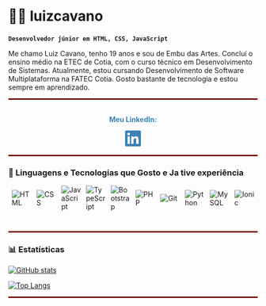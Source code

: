 # 👨‍💻 luizcavano


**`Desenvolvedor júnior em HTML, CSS, JavaScript`**

Me chamo Luiz Cavano, tenho 19 anos e sou de Embu das Artes. Concluí o ensino médio na ETEC de Cotia, com o curso técnico em Desenvolvimento de Sistemas. Atualmente, estou cursando Desenvolvimento de Software Multiplataforma na FATEC Cotia. Gosto bastante de tecnologia e estou sempre em aprendizado.

<hr style="border: 1.5px solid #ae0c0d;">

<br>


<div align="center" style="text-align:center; color:#3d82b2; font-weight:750;">
  <a href="https://www.linkedin.com/in/luizcavano" 
     style="color:#3d82b2; text-decoration:none;">
    Meu LinkedIn:
  </a>
</div>

<!-- Social icons section -->
<div align="center">
  <p align="center">
    <a href="https://www.linkedin.com/in/luizcavano">
      <img width="32px" alt="LinkedIn" title="LinkedIn" src="https://raw.githubusercontent.com/LuizKawanooo/luizcavano/refs/heads/main/linkedin2.png"/>
    </a>
  </p>
</div>


<hr style="border: 1.5px solid #ae0c0d;">

### 🤖 Linguagens e Tecnologias que Gosto e Ja tive experiência

<div style="
  display: flex;
  justify-content: center;
  align-items: center;
  flex-wrap: wrap;
  gap: 10px;
  margin-top: 10px;
  margin-bottom: 10px;
">

<img alt="HTML" title="HTML" src="https://cdn.jsdelivr.net/gh/devicons/devicon/icons/html5/html5-original.svg" width="40" />
<img alt="CSS" title="CSS" src="https://cdn.jsdelivr.net/gh/devicons/devicon/icons/css3/css3-original.svg" width="40" />
<img alt="JavaScript" title="JavaScript" src="https://cdn.jsdelivr.net/gh/devicons/devicon/icons/javascript/javascript-original.svg" width="40" />
<img alt="TypeScript" title="TypeScript" src="https://cdn.jsdelivr.net/gh/devicons/devicon/icons/typescript/typescript-original.svg" width="40" />
<img alt="Bootstrap" title="Bootstrap" src="https://cdn.jsdelivr.net/gh/devicons/devicon/icons/bootstrap/bootstrap-original.svg" width="40" />
<img alt="PHP" title="PHP" src="https://cdn.jsdelivr.net/gh/devicons/devicon/icons/php/php-original.svg" width="40" />
<img alt="Git" title="Git" src="https://cdn.jsdelivr.net/gh/devicons/devicon/icons/git/git-original.svg" width="40" />
<img alt="Python" title="Python" src="https://cdn.jsdelivr.net/gh/devicons/devicon/icons/python/python-original.svg" width="40" />
<img alt="MySQL" title="MySQL" src="https://cdn.jsdelivr.net/gh/devicons/devicon/icons/mysql/mysql-original.svg" width="40" />
<img alt="Ionic" title="Ionic Framework" src="https://cdn.jsdelivr.net/gh/devicons/devicon/icons/ionic/ionic-original.svg" width="40" />


</div>
<br>
<hr style="border: 1.5px solid #ae0c0d;">

### 📊 Estatísticas

[![GitHub stats](https://github-readme-stats.vercel.app/api?username=LuizKawanooo&show_icons=true&theme=light&bg_color=DEG,FFF5E1,FFEFCF,FFDDAA&title_color=ae0c0d&text_color=ae0c0d&icon_color=ae0c0d)](https://github.com/LuizKawanooo)


[![Top Langs](https://github-readme-stats.vercel.app/api/top-langs/?username=LuizKawanooo&layout=compact&theme=light&bg_color=E0E0E0&title_color=ae0c0d&text_color=ae0c0d&icon_color=ae0c0d)](https://github.com/LuizKawanooo)

<hr style="border: 1.5px solid #ae0c0d;">

